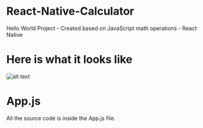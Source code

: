 # React-Native-Calculator
Hello World Project - Created based on JavaScript math operations - React Native


# Here is what it looks like


![alt text](https://i.imgur.com/tMyUFMR.png)




# App.js

All the source code is inside the App.js file.
